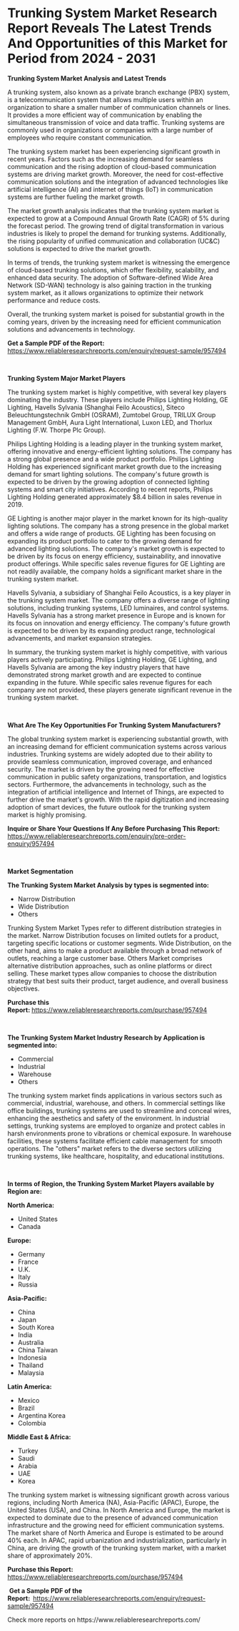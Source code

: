 <p><h1>Trunking System Market Research Report Reveals The Latest Trends And Opportunities of this Market for Period from 2024 - 2031</h1></p><p><strong>Trunking System Market Analysis and Latest Trends</strong></p>
<p><p>A trunking system, also known as a private branch exchange (PBX) system, is a telecommunication system that allows multiple users within an organization to share a smaller number of communication channels or lines. It provides a more efficient way of communication by enabling the simultaneous transmission of voice and data traffic. Trunking systems are commonly used in organizations or companies with a large number of employees who require constant communication.</p><p>The trunking system market has been experiencing significant growth in recent years. Factors such as the increasing demand for seamless communication and the rising adoption of cloud-based communication systems are driving market growth. Moreover, the need for cost-effective communication solutions and the integration of advanced technologies like artificial intelligence (AI) and internet of things (IoT) in communication systems are further fueling the market growth.</p><p>The market growth analysis indicates that the trunking system market is expected to grow at a Compound Annual Growth Rate (CAGR) of 5% during the forecast period. The growing trend of digital transformation in various industries is likely to propel the demand for trunking systems. Additionally, the rising popularity of unified communication and collaboration (UC&C) solutions is expected to drive the market growth.</p><p>In terms of trends, the trunking system market is witnessing the emergence of cloud-based trunking solutions, which offer flexibility, scalability, and enhanced data security. The adoption of Software-defined Wide Area Network (SD-WAN) technology is also gaining traction in the trunking system market, as it allows organizations to optimize their network performance and reduce costs.</p><p>Overall, the trunking system market is poised for substantial growth in the coming years, driven by the increasing need for efficient communication solutions and advancements in technology.</p></p>
<p><strong>Get a Sample PDF of the Report:&nbsp;</strong> <a href="https://www.reliableresearchreports.com/enquiry/request-sample/957494">https://www.reliableresearchreports.com/enquiry/request-sample/957494</a></p>
<p>&nbsp;</p>
<p><strong>Trunking System Major Market Players</strong></p>
<p><p>The trunking system market is highly competitive, with several key players dominating the industry. These players include Philips Lighting Holding, GE Lighting, Havells Sylvania (Shanghai Feilo Acoustics), Siteco Beleuchtungstechnik GmbH (OSRAM), Zumtobel Group, TRILUX Group Management GmbH, Aura Light International, Luxon LED, and Thorlux Lighting (F.W. Thorpe Plc Group).</p><p>Philips Lighting Holding is a leading player in the trunking system market, offering innovative and energy-efficient lighting solutions. The company has a strong global presence and a wide product portfolio. Philips Lighting Holding has experienced significant market growth due to the increasing demand for smart lighting solutions. The company's future growth is expected to be driven by the growing adoption of connected lighting systems and smart city initiatives. According to recent reports, Philips Lighting Holding generated approximately $8.4 billion in sales revenue in 2019.</p><p>GE Lighting is another major player in the market known for its high-quality lighting solutions. The company has a strong presence in the global market and offers a wide range of products. GE Lighting has been focusing on expanding its product portfolio to cater to the growing demand for advanced lighting solutions. The company's market growth is expected to be driven by its focus on energy efficiency, sustainability, and innovative product offerings. While specific sales revenue figures for GE Lighting are not readily available, the company holds a significant market share in the trunking system market.</p><p>Havells Sylvania, a subsidiary of Shanghai Feilo Acoustics, is a key player in the trunking system market. The company offers a diverse range of lighting solutions, including trunking systems, LED luminaires, and control systems. Havells Sylvania has a strong market presence in Europe and is known for its focus on innovation and energy efficiency. The company's future growth is expected to be driven by its expanding product range, technological advancements, and market expansion strategies.</p><p>In summary, the trunking system market is highly competitive, with various players actively participating. Philips Lighting Holding, GE Lighting, and Havells Sylvania are among the key industry players that have demonstrated strong market growth and are expected to continue expanding in the future. While specific sales revenue figures for each company are not provided, these players generate significant revenue in the trunking system market.</p></p>
<p>&nbsp;</p>
<p><strong>What Are The Key Opportunities For Trunking System Manufacturers?</strong></p>
<p><p>The global trunking system market is experiencing substantial growth, with an increasing demand for efficient communication systems across various industries. Trunking systems are widely adopted due to their ability to provide seamless communication, improved coverage, and enhanced security. The market is driven by the growing need for effective communication in public safety organizations, transportation, and logistics sectors. Furthermore, the advancements in technology, such as the integration of artificial intelligence and Internet of Things, are expected to further drive the market's growth. With the rapid digitization and increasing adoption of smart devices, the future outlook for the trunking system market is highly promising.</p></p>
<p><strong>Inquire or Share Your Questions If Any Before Purchasing This Report:</strong> <a href="https://www.reliableresearchreports.com/enquiry/pre-order-enquiry/957494">https://www.reliableresearchreports.com/enquiry/pre-order-enquiry/957494</a></p>
<p>&nbsp;</p>
<p><strong>Market Segmentation</strong></p>
<p><strong>The Trunking System Market Analysis by types is segmented into:</strong></p>
<p><ul><li>Narrow Distribution</li><li>Wide Distribution</li><li>Others</li></ul></p>
<p><p>Trunking System Market Types refer to different distribution strategies in the market. Narrow Distribution focuses on limited outlets for a product, targeting specific locations or customer segments. Wide Distribution, on the other hand, aims to make a product available through a broad network of outlets, reaching a large customer base. Others Market comprises alternative distribution approaches, such as online platforms or direct selling. These market types allow companies to choose the distribution strategy that best suits their product, target audience, and overall business objectives.</p></p>
<p><strong>Purchase this Report:&nbsp;</strong><a href="https://www.reliableresearchreports.com/purchase/957494">https://www.reliableresearchreports.com/purchase/957494</a></p>
<p>&nbsp;</p>
<p><strong>The Trunking System Market Industry Research by Application is segmented into:</strong></p>
<p><ul><li>Commercial</li><li>Industrial</li><li>Warehouse</li><li>Others</li></ul></p>
<p><p>The trunking system market finds applications in various sectors such as commercial, industrial, warehouse, and others. In commercial settings like office buildings, trunking systems are used to streamline and conceal wires, enhancing the aesthetics and safety of the environment. In industrial settings, trunking systems are employed to organize and protect cables in harsh environments prone to vibrations or chemical exposure. In warehouse facilities, these systems facilitate efficient cable management for smooth operations. The "others" market refers to the diverse sectors utilizing trunking systems, like healthcare, hospitality, and educational institutions.</p></p>
<p>&nbsp;</p>
<p><strong>In terms of Region, the Trunking System Market Players available by Region are:</strong></p>
<p>
    <p> <strong> North America: </strong>
        <ul>
            <li>United States</li>
            <li>Canada</li>
        </ul>
        </p> 
    <p> <strong> Europe: </strong>
        <ul>
            <li>Germany</li>
            <li>France</li>
            <li>U.K.</li>
            <li>Italy</li>
            <li>Russia</li>
        </ul>
        </p> 
    <p> <strong> Asia-Pacific: </strong>
        <ul>
            <li>China</li>
            <li>Japan</li>
            <li>South Korea</li>
            <li>India</li>
            <li>Australia</li>
            <li>China Taiwan</li>
            <li>Indonesia</li>
            <li>Thailand</li>
            <li>Malaysia</li>
        </ul>
        </p> 
    <p> <strong> Latin America: </strong>
        <ul>
            <li>Mexico</li>
            <li>Brazil</li>
            <li>Argentina Korea</li>
            <li>Colombia</li>
        </ul>
        </p> 
    <p> <strong> Middle East & Africa: </strong>
        <ul>
            <li>Turkey</li>
            <li>Saudi</li>
            <li>Arabia</li>
            <li>UAE</li>
            <li>Korea</li>
        </ul>
    </p>
    </p>
<p><p>The trunking system market is witnessing significant growth across various regions, including North America (NA), Asia-Pacific (APAC), Europe, the United States (USA), and China. In North America and Europe, the market is expected to dominate due to the presence of advanced communication infrastructure and the growing need for efficient communication systems. The market share of North America and Europe is estimated to be around 40% each. In APAC, rapid urbanization and industrialization, particularly in China, are driving the growth of the trunking system market, with a market share of approximately 20%.</p></p>
<p><strong>Purchase this Report: </strong><a href="https://www.reliableresearchreports.com/purchase/957494">https://www.reliableresearchreports.com/purchase/957494</a></p>
<p>&nbsp;<strong>Get a Sample PDF of the Report:&nbsp;&nbsp;</strong><a href="https://www.reliableresearchreports.com/enquiry/request-sample/957494">https://www.reliableresearchreports.com/enquiry/request-sample/957494</a></p>
<p><strong></strong></p>
<p>Check more reports on https://www.reliableresearchreports.com/</p>